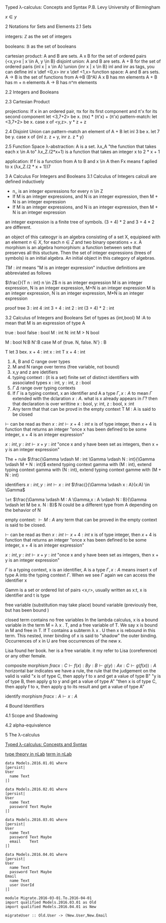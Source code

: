 Typed λ-calculus: Concepts and Syntax
P.B. Levy
University of Birmingham

$x \in y$

2 Notations for Sets and Elements
2.1 Sets


integers: $\mathbb{Z}$ as the set of integers

booleans: $\mathbb{B}$ as the set of booleans

cartesian product: A and B are sets. A x B for the set of ordered pairs {<x,y>x | x 
\in A, y \in B}
disjoint union: A and B are sets. A + B for the set of ordered paris {inl x | x \in A} \union {inr x | x \in B}
inl and inr as tags, you can define 
inl x \def <0,x>
inr x \def <1,x>
function space: A and B ars sets. A -> B is the set of functions from A->B (B^A)
A x B has mn elements
A + B has m + n elements
A -> B has n^m elements

2.2 Integers and Booleans

2.3 Cartesian Product

projections: If x in an ordered pair, πx for its first component and π'x for its second component
  let <3,7+2> be x. (πx) * (π'x) + (π'x)
pattern-match: let <3,7+2> be x. case x of <y,z>. y * z + z

2.4 Disjoint Union
can pattern-match an element of A + B
let inl 3 be x. let 7 be y.
case x of {inl z. z + y, inr z. z * y}

2.5 Function Space
λ-abstraction: A is a set. λx_A "the function that takes each x \in A to"
λx_Z.(2*x+1) is a function that takes an integer x to 2 * x + 1

application: If f is a function from A to B and x \in A then Fx means f aplied to x
(λx_Z.(2 * x + 1))7

3 A Calculus For Integers and Booleans
3.1 Calculus of Integers
calculi are defined inductively
- n_ is an integer epxressions for every n \in Z
- If M is an integer expressions, and N is an integer expression, then M + N is an integer expression
- If M is an integer expressions, and N is an integer expression, then M + N is an integer expression

an integer expression is a finite tree of symbols.
(3 + 4) * 2 and 3 + 4 * 2 are different. 

an object of this cateogyr is an algebra consisting of a set X, equipieed with an element $n \in X$, for each $n \in Z$ and two binary operations $+$ $x$. A morphism is an algebra homorphism:  a function between sets that preserves all this stucture. Then the set of integer expressions (trees of symbols) is an initial algebra. An initial object in this category of algebras.

$T M : int$ means "M is an integer expression"
inductive definitions are abbreviated as follows

$\frac{}{T n : int} n \in Z$
n is an integer expression
M is an integer expression, N is an integer expression, M+N is an integer expression
M is an integer expression, N is an integer expression, M*N is an integer expression

proof tree
3 : int  4 :int
3 + 4 : int       2 : int
(3 + 4) * 2 : int

3.2 Calculus of Integers and Booleans
Set of types as {int,bool}
M :A to mean that M is an expression of type A

true : bool  false : bool
M : int N: int
M > N bool

M : bool N:B N':B
case M of {true. N, false. N'} : B

T let 3 bex. x + 4 : int
x : int T x + 4 : int

1. A, B and C range over types
2. M and N range over terms (free variable, not bound)
3. x,y and z are idetifiers
4. typing context : (it is a set) finite set of distinct identifiers with associated types
x : int, y : int, z : bool
5. $\Gamma$ $\Delta$ range over typing contexts
6. If $\Gamma$ is a typing context, x an identifier and A a type
  $\Gamma,x : A$
to mean $\Gamma$ extended with the dclaration $x : A$. what is x already appears in $\Gamma$? then that declaration is over writtine
x : bool, y: int, z : bool, x :int
7. Any term that that can be provd in the empty context T M : A is said to be closed

$\vdash$ can be read as then
$x : int \vdash x + 4 : int$ x is of type integer, then $x + 4$ is function that returns an integer
"once x has been defined to be some integer, x + 4 is an integer expression"

$x : int, y : int \vdash x + y : int$
"once x and y have been set as integers, then x + y is an integer expression"


The $+$ rule
$\frac{\Gamma \vdash M : int \Gamma \vdash N : int}{\Gamma \vdash M + N : int}$
extend typing context gamma with (M : int), extend typing context gamma with (N : int), extend typing context gamme with (M + N : int)

identifiers
$x : int, y :int \vdash x : int$
$\frac{}{\Gamma \vdash x : A}(x:A) \in \Gamma$

`let`
$\frac{\Gamma \vdash M : A  \Gamma,x : A \vdash N : B}{\Gamma \vdash let M be x. N : B}$
N could be a different type from A depending on the behavior of N

empty context: $\vdash M : A$
any term that can be proved in the empty context is said to be closed. 



$\vdash$ can be read as then
$x : int \vdash x + 4 : int$ x is of type integer, then $x + 4$ is function that returns an integer
"once x has been defined to be some integer, x + 4 is an integer expression"

$x : int, y : int \vdash x + y : int$
"once x and y have been set as integers, then x + y is an integer expression"

$\Gamma$ is a typing context, x is an identifier, A is a type
$\Gamma,x: A$ means insert x of type A into the typing context $\Gamma$. When we see $\Gamma$ again we can access the identifier x

Gamm is a set or ordered list of pairs <x,r>, usually written as x:t, x is identifier and t is type

free variable (substitution may take place)
bound variable (previously free, but has been bound )

closed term contains no free variables
In the lambda calculus, x is a bound variable in the term M = λ x . T, and a free variable of T. We say x is bound in M and free in T. If T contains a subterm λ x . U then x is rebound in this term. This nested, inner binding of x is said to "shadow" the outer binding. Occurrences of x in U are free occurrences of the new x.

Lisa found her book.
her is a free variable. it my refer to Lisa (coreference) or any other female.

composite morphism
$frac{x:C \vdash f(x) : B     y:B \vdash g(y):A}{x:C \vdash g(f(x)): A}$
horizontal bar indicates we have a rule, the rule that the judgement on the valid is valid
"x is of type C, then apply f to x and get a value of type B"
"y is of type B, then apply g to y and get a value of type A"
"then x is of type C, then apply f to x, then apply g to its result and get a value of type A"


identify morphism
$frac{}{x:A \vdash x:A}$

4 Bound Identifiers

4.1 Scope and Shadowing

4.2 alpha-equivalence

5 The λ-calculus

[Typed λ-calculus: Concepts and Syntax
](http://www.cs.bham.ac.uk/%7Epbl/mgs/lam/mgsbegin.pdf)

[type theory in nLab](https://ncatlab.org/nlab/show/type+theory)
[term in nLab](https://ncatlab.org/nlab/show/term)


```
data Models.2016.01.01 where
[persist|
User
  name Text
|]
```

```
data Models.2016.02.01 where
[persist|
User
  name Text
  password Text Maybe
|]
```

```
data Models.2016.03.01 where
[persist|
User
  name Text
  password Text Maybe
  email    Text
|]
```

```
data Models.2016.04.01 where
[persist|
User
  name Text
  password Text Maybe
Email
  name Text
  user UserId
|]

```

```
module Migrate.2016-03-01.To.2016-04-01
import qualified Models.2016.03.01 as Old
import qualified Models.2016.04.01 as New

migrateUser :: Old.User -> (New.User,New.Email
```